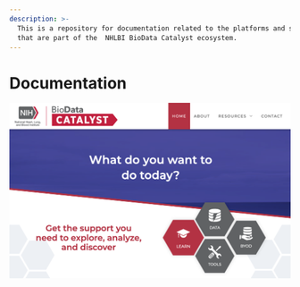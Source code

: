 ```yaml
---
description: >-
  This is a repository for documentation related to the platforms and services
  that are part of the  NHLBI BioData Catalyst ecosystem.
---
```


# Documentation



![Screen capture of BioData Catalyst homepage.](.gitbook/assets/screen-shot-2020-01-22-at-3.29.20-pm.png)

